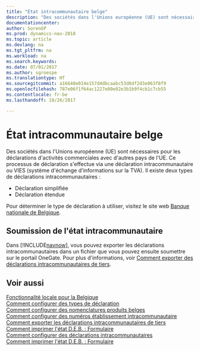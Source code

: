 ```yaml
---
title: "État intracommunautaire belge"
description: "Des sociétés dans l'Unions européenne (UE) sont nécessaires pour les déclarations d'activités commerciales avec d'autres pays de l'UE. Ce processus de déclaration s'effectue via une déclaration intracommunautaire ou VIES (système d'échange d'informations sur la TVA)."
documentationcenter: 
author: SorenGP
ms.prod: dynamics-nav-2018
ms.topic: article
ms.devlang: na
ms.tgt_pltfrm: na
ms.workload: na
ms.search.keywords: 
ms.date: 07/01/2017
ms.author: sgroespe
ms.translationtype: HT
ms.sourcegitcommit: a16640e014e157d4dbcaabc53d0df2d3e063f8f9
ms.openlocfilehash: 787e06f1f64ac1227e80e02e3b1b9f4cb1c7cb55
ms.contentlocale: fr-be
ms.lasthandoff: 10/26/2017

---
```

# <a name="belgian-intrastat-reporting"></a>État intracommunautaire belge
Des sociétés dans l'Unions européenne (UE) sont nécessaires pour les déclarations d'activités commerciales avec d'autres pays de l'UE. Ce processus de déclaration s'effectue via une déclaration intracommunautaire ou VIES (système d'échange d'informations sur la TVA). Il existe deux types de déclarations intracommunautaires :  

- Déclaration simplifiée  
- Déclaration étendue  

Pour déterminer le type de déclaration à utiliser, visitez le site web [Banque nationale de Belgique](http://go.microsoft.com/fwlink/?LinkId=163064).  

## <a name="submitting-the-intrastat-report"></a>Soumission de l'état intracommunautaire  
Dans [!INCLUDE[navnow](../../includes/navnow_md.md)], vous pouvez exporter les déclarations intracommunautaires dans un fichier que vous pouvez ensuite soumettre sur le portail OneGate. Pour plus d'informations, voir [Comment exporter des déclarations intracommunautaires de tiers](how-to-export-intrastat-third-party-declararations.md).  

## <a name="see-also"></a>Voir aussi  
 [Fonctionnalité locale pour la Belgique](belgium-local-functionality.md)   
 [Comment configurer des types de déclaration](how-to-set-up-declaration-types.md)   
 [Comment configurer des nomenclatures produits belges](how-to-set-up-belgian-tariff-numbers.md)   
 [Comment configurer des numéros établissement intracommunautaire](how-to-set-up-intrastat-establishment-numbers.md)   
 [Comment exporter les déclarations intracommunautaires de tiers](how-to-export-intrastat-third-party-declararations.md)   
 [Comment imprimer l'état D.E.B. : Formulaire](how-to-print-the-intrastat-form-report.md)   
[Comment configurer des déclarations intracommunautaires](../../finance-how-setup-report-intrastat.md)  
 [Comment imprimer l'état D.E.B. : Formulaire](how-to-print-the-intrastat-form-report.md)

